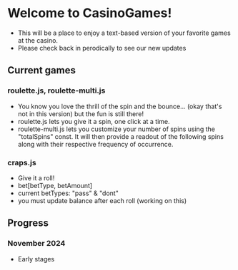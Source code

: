 # Welcome to CasinoGames!
- This will be a place to enjoy a text-based version of your favorite games at the casino.
- Please check back in perodically to see our new updates

## Current games
### roulette.js, roulette-multi.js
- You know you love the thrill of the spin and the bounce... (okay that's not in this version) but the fun is still there!
- roulette.js lets you give it a spin, one click at a time.
- roulette-multi.js lets you customize your number of spins using the "totalSpins" const. It will then provide a readout of the following spins along with their respective frequency of occurrence. 

### craps.js
- Give it a roll!
- bet[betType, betAmount]
- current betTypes: "pass" & "dont"
- you must update balance after each roll (working on this)

## Progress
### November 2024
- Early stages
